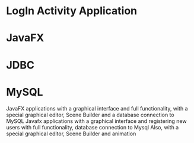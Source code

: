 # LogIn Activity Application
# JavaFX
# JDBC
# MySQL
JavaFX applications with a graphical interface and full functionality, with a special graphical editor, Scene Builder and a database connection to MySQL
Javafx applications with a graphical interface and registering new users with full functionality, database connection to Mysql
Also, with a special graphical editor, Scene Builder and animation


 

